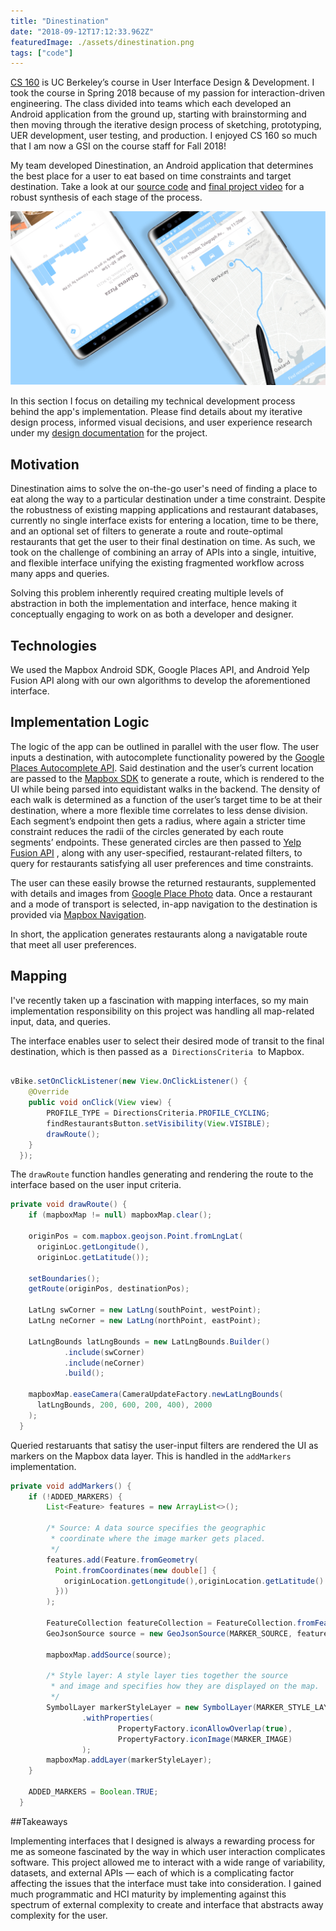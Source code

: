 ```yaml
---
title: "Dinestination"
date: "2018-09-12T17:12:33.962Z"
featuredImage: ./assets/dinestination.png
tags: ["code"]
---
```


<a href="https://www2.eecs.berkeley.edu/Courses/CS160/" target="_blank" class="matcha">CS 160</a>
is UC Berkeley’s course in User Interface Design & Development. I took the course in Spring 2018 because of my passion for interaction-driven engineering. The class divided into teams which each developed an Android application from the ground up, starting with brainstorming and then moving through the iterative design process of sketching, prototyping, UER development, user testing, and production. I enjoyed CS 160 so much that I am now a GSI on the course staff for Fall 2018!

My team developed Dinestination, an Android application that determines the best place for a user to eat based on time constraints and target destination. Take a look at our
<a href="https://github.com/adrianababakanian/busybears/" target="_blank" class="matcha">source code</a>
and
<a href="https://youtu.be/id0EGZajkS4" target="_blank" class="matcha">final project video</a>
for a robust synthesis of each stage of the process.

![Dinestination](./assets/dinestination.png)

In this section I focus on detailing my technical development process behind the app's implementation. Please find details about my iterative design process, informed visual decisions, and user experience research under my [design documentation](localhost:8000/design/dinestination) for the project.

## Motivation
Dinestination aims to solve the on-the-go user's need of finding a place to eat along the way to a particular destination under a time constraint. Despite the robustness of existing mapping applications and restaurant databases, currently no single interface exists for entering a location, time to be there, and an optional set of filters to generate a route and route-optimal restaurants that get the user to their final destination on time. As such, we took on the challenge of combining an array of APIs into a single, intuitive, and flexible interface unifying the existing fragmented workflow across many apps and queries.

Solving this problem inherently required creating multiple levels of abstraction in both the implementation and interface, hence making it conceptually engaging to work on as both a developer and designer.

## Technologies

We used the Mapbox Android SDK, Google Places API, and Android Yelp Fusion API along with our own algorithms to develop the aforementioned interface.

## Implementation Logic
The logic of the app can be outlined in parallel with the user flow. The user inputs a destination, with autocomplete functionality powered by the
<a href="https://developers.google.com/places/web-service/autocomplete" target="_blank" class="matcha">Google Places Autocomplete API</a>.
Said destination and the user’s current location are passed to the
<a href="https://www.mapbox.com/mobile/" target="_blank" class="matcha">Mapbox SDK</a>
to generate a route, which is rendered to the UI while being parsed into equidistant walks in the backend. The density of each walk is determined as a function of the user’s target time to be at their destination, where a more flexible time correlates to less dense division. Each segment’s endpoint then gets a radius, where again a stricter time constraint reduces the radii of the circles generated by each route segments’ endpoints. These generated circles are then passed to
<a href="https://www.yelp.com/fusion" target="_blank" class="matcha">Yelp Fusion API</a>
, along with any user-specified, restaurant-related filters, to query for restaurants satisfying all user preferences and time constraints.

The user can these easily browse the returned restaurants, supplemented with details and images from
<a href="https://developers.google.com/places/web-service/photos" target="_blank" class="matcha">Google Place Photo</a>
data. Once a restaurant and a mode of transport is selected, in-app navigation to the destination is provided via
<a href="https://www.mapbox.com/navigation/" target="_blank" class="matcha">Mapbox Navigation</a>.

In short, the application generates restaurants along a navigatable route that meet all user preferences.

## Mapping
I've recently taken up a fascination with mapping interfaces, so my main implementation responsibility on this project was handling all map-related input, data, and queries.

The interface enables user to select their desired mode of transit to the final destination, which is then passed as a &nbsp;```DirectionsCriteria```&nbsp; to Mapbox.


```java

vBike.setOnClickListener(new View.OnClickListener() {
    @Override
    public void onClick(View view) {
        PROFILE_TYPE = DirectionsCriteria.PROFILE_CYCLING;
        findRestaurantsButton.setVisibility(View.VISIBLE);
        drawRoute();
    }
  });
```

The ```drawRoute``` function handles generating and rendering the route to the interface based on the user input criteria.

```java
private void drawRoute() {
    if (mapboxMap != null) mapboxMap.clear();

    originPos = com.mapbox.geojson.Point.fromLngLat(
      originLoc.getLongitude(),
      originLoc.getLatitude());

    setBoundaries();
    getRoute(originPos, destinationPos);

    LatLng swCorner = new LatLng(southPoint, westPoint);
    LatLng neCorner = new LatLng(northPoint, eastPoint);

    LatLngBounds latLngBounds = new LatLngBounds.Builder()
            .include(swCorner)
            .include(neCorner)
            .build();

    mapboxMap.easeCamera(CameraUpdateFactory.newLatLngBounds(
      latLngBounds, 200, 600, 200, 400), 2000
    );
  }
```

Queried restaruants that satisy the user-input filters are rendered the UI as markers on the Mapbox data layer. This is handled in the ```addMarkers``` implementation.

```java
private void addMarkers() {
    if (!ADDED_MARKERS) {
        List<Feature> features = new ArrayList<>();

        /* Source: A data source specifies the geographic
         * coordinate where the image marker gets placed.
         */
        features.add(Feature.fromGeometry(
          Point.fromCoordinates(new double[] {
            originLocation.getLongitude(),originLocation.getLatitude()
          }))
        );

        FeatureCollection featureCollection = FeatureCollection.fromFeatures(features);
        GeoJsonSource source = new GeoJsonSource(MARKER_SOURCE, featureCollection);

        mapboxMap.addSource(source);

        /* Style layer: A style layer ties together the source
         * and image and specifies how they are displayed on the map.
         */
        SymbolLayer markerStyleLayer = new SymbolLayer(MARKER_STYLE_LAYER, MARKER_SOURCE)
                .withProperties(
                        PropertyFactory.iconAllowOverlap(true),
                        PropertyFactory.iconImage(MARKER_IMAGE)
                );
        mapboxMap.addLayer(markerStyleLayer);
    }

    ADDED_MARKERS = Boolean.TRUE;
  }
```

##Takeaways

Implementing interfaces that I designed  is always a rewarding process for me as someone fascinated by the way in which user interaction complicates software. This project allowed me to interact with a wide range of variability, datasets, and external APIs &mdash; each of which is a complicating factor affecting the issues that the interface must take into consideration. I gained much programmatic and HCI maturity by implementing against this spectrum of external complexity to create and interface that abstracts away complexity for the user.
